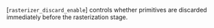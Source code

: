 [`rasterizer_discard_enable`] controls whether primitives are discarded
immediately before the rasterization stage.